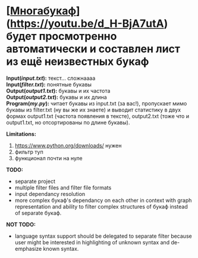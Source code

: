 # [[Многабукаф](http://img.youtube.com/vi/d_H-BjA7utA/0.jpg "Привет Михалкову")](https://youtu.be/d_H-BjA7utA) будет просмотренно автоматически и составлен лист из ещё неизвестных букаф

**Input(_input.txt_):** текст... сложнаааа  
**Input(_filter.txt_):** понятные букавы  
**Output(_output1.txt_):** букавы и их частота  
**Output(_output2.txt_):** букавы и их длина  
**Program(_my.py_):** читает букавы из input.txt (за вас!), пропускает мимо букавы из filter.txt (ну вы же их знаете) и выводит статистику в двух формах output1.txt (частота появления в тексте), output2.txt (тоже что и output1.txt, но отсортированы по длине букавы).  

**Limitations:**  
1. https://www.python.org/downloads/ нужен  
2. фильтр туп  
3. функционал почти на нуле  

**TODO:**  
* separate project  
* multiple filter files and filter file formats  
* input dependancy resolution  
* more complex букаф's dependancy on each other in context with graph representation and ability to filter complex structures of букаф instead of separate букаф.  

**NOT TODO:**  
* language syntax support should be delegated to separate filter because user might be interested in highlighting of unknown syntax and  de-emphasize known syntax.  

